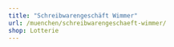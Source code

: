 ```yaml
---
title: "Schreibwarengeschäft Wimmer"
url: /muenchen/schreibwarengeschaeft-wimmer/
shop: Lotterie
---
```

